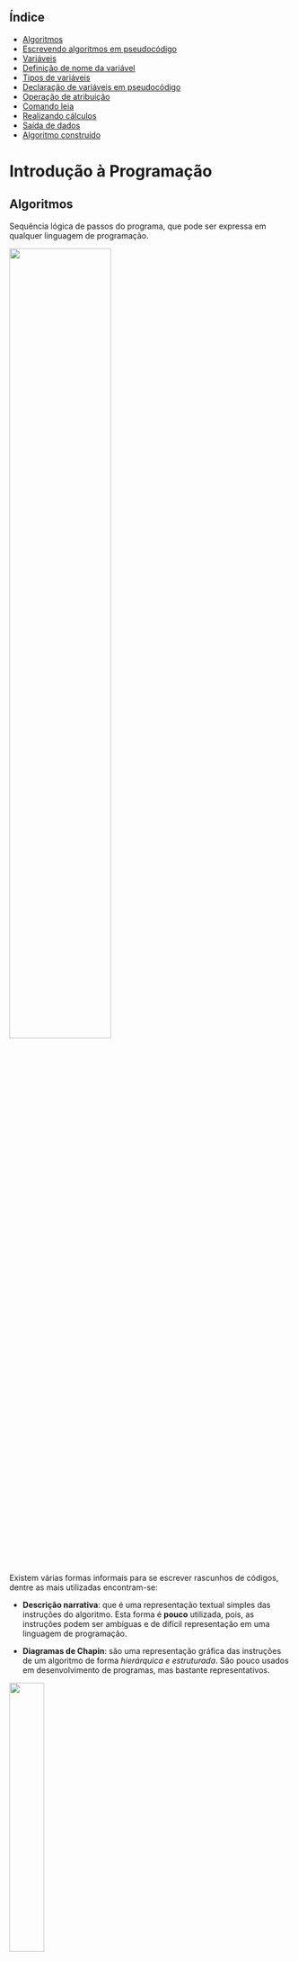 ## Índice
- [Algoritmos](#algoritmos)
- [Escrevendo algoritmos em pseudocódigo](#pencil-escrevendo-algoritmos-em-pseudocódigo)
- [Variáveis](#file_folder-variáveis)
- [Definição de nome da variável](#definição-de-nome-da-variável)
- [Tipos de variáveis](#tipos-de-variáveis)
- [Declaração de variáveis em pseudocódigo](#declaração-de-variáveis-em-pseudocódigo)
- [Operação de atribuição](#arrow_left-operação-de-atribuição)
- [Comando leia](#inbox_tray-comando-leia)
- [Realizando cálculos](#symbols-realizando-cálculos)
- [Saída de dados](#outbox_tray-saída-de-dados)
- [Algoritmo construído](#bar_chart-algoritmo-construído)

# Introdução à Programação

## Algoritmos
Sequência lógica de passos do programa, que pode ser expressa em qualquer linguagem de programação.

<img src="https://github.com/LeandraOliveiraS/JavaBasic/blob/master/CursoJava1/imagens/4-algoritmo.png?raw=true" width = "60%" height= "60%">

Existem várias formas informais para se escrever rascunhos de códigos, dentre as mais utilizadas encontram-se:

- **Descrição narrativa**: que é uma representação textual simples das instruções do algoritmo.
Esta forma é **pouco** utilizada, pois, as instruções podem ser ambíguas e de difícil representação em uma linguagem de programação.

- **Diagramas de Chapin**: são uma representação gráfica das instruções de um algoritmo de forma *hierárquica e estruturada*. São pouco usados em desenvolvimento de programas, mas bastante representativos.

<img src="https://arquivo.devmedia.com.br/artigos/Gabriel_Giaretta/Diagramas-Chapin-Fluxogramas/Diagramas-Chapin-Fluxogramas7.jpg" width = "35%" height = "35%">

- **Fluxogramas**: também conhecidos como diagrama de blocos, que utilizam figuras geométricas para identificar tipos diferentes de instruções.
São bastante utilizados para representar algoritmos, inclusive em outras áreas além da programação.

<img src= "https://github.com/LeandraOliveiraS/JavaBasic/blob/master/CursoJava1/imagens/6-fluxograma.png?raw=true" width = "60%" height = "60%">

- **Pseudocódigo**: também conhecido como ***português estruturado*** ou portugol. É uma representação de algoritmos baseada nas regras da linguagem [pascal]().
Esta forma de representação, junto com os fluxogramas, são uma das mais utilizadas para se representar algoritmos em programação.


```
Algoritmo "Verifica idade"

var
idade: inteiro

início
    escreva "Informe sua idade"
    leia idade
    se idade < 25 então
        escreva "você é jovem!"
    senão
        escreva "você já não é mais tão jovem assim kk!"
    fim se
fim
```

## :pencil: Escrevendo algoritmos em pseudocódigo
Todo algoritmo em pseudocódigo deve ser escrito utilizando uma estrutura básica, mostrada abaixo:

```
Algoritmo "nome do algoritmo"

var
declaração de variáveis

início
    instruções 

fim
```
---

## :file_folder: Variáveis

A memória de um computador pode ser vista como um conjunto de células, onde dados de diversos tipos podem ser armazenados.
Cada uma das células de memória é identificada por um **endereço númerico**.
    Assim, para acessar um determinado dado na memória, seria necessário conhecer a posição inicial deste dado na mémoria e quantos bytes foram usados para armazená-lo.

Para facilitar que os programadores acessem esses dados de forma facilitada, criou-se o conceito de **variável**.
:warning: Cada variável representa uma ou mais posições de memória onde um determinado dado encontra-se armazenado.


### Definição de nome da variável

Toda variável possui um nome que tem a função de diferencia-la das demais.
Cada linguagem de programação estabelece as suas próprias regras de formação de nomes de variáveis.
    
As **regras** mais adotadas são as seguintes:
- [X] Nome de variável deve necessariamente começar com uma letra ou sublinhado.
- [X] Um nome de variável não deve conter nenhum símbolo especial, exceto o sublinhado.
- [X] Após o primeiro caractere podem ser empregados dígitos numéricos.
- [X] Não pode haver espaços em branco entre os caracteres, para substituí-los use o sublinhado.
- [X] Devem ser evitadas letras com acentuação.

**Exemplos**:

Variável| Corretude
:---:|:---:
salario|:heavy_check_mark:
1ano| :x:
ano1|:heavy_check_mark:
a casa| :x:
sal/hora|:x:
sal_hora|:heavy_check_mark:
_desconto|:heavy_check_mark:

---

### Tipos de variáveis 

O tamanho de uma variável é definido pelo seu tipo. O tipo de uma variável define quais dados podemos atribuir a ela. Mas quais tipos podemos associar a uma variável?

A maioria das linguagens de programação de alto nível trabalham com cinco tipos de dados básicos, chamados **tipos primitivos**.

Tipo| Definição
:---:| ---
**inteiro**| Todos os números positivos, negativos e o zero.
**real**| Números com parte fracionária.
**lógico**| Valores verdadeiros (*true*) ou falsos (*false*).
**caractere**| Símbolos alfanúmericos, letras, algarismos, sinais de pontuação e qualquer outro símbolo válido.                                                 Devem ser representados entre *aspas simples* (' ').
**literal**| Também chamado de cadeia de caractere ou **string**. Devem ser representados entre ***aspas duplas*** (" ").


### Declaração de variáveis em pseudocódigo

Todas as variáveis utilizadas em algoritmos devem ser **declaradas** antes de serem utilizadas.
Declarar uma variável é dizer, a priori, o nome e o tipo de cada variável utilizada. Isto se faz necessário para que seja
reservado um espaço de memória para as mesmas.
O exemplo abaixo ilustra bem como deve ser realizada esta declaração.

``` var
nome, endereço: literal
idade: inteiro
salario: real
tem_filhos: lógico
```

### :arrow_left: Operação de atribuição

A atribuição de valores a uma variável é realizada da seguinte forma:

``nome da variável <- valor``

> O valor expresso ao lado direito é armazenado na variável informada à esquerda.

Exemplo:

```
numero <- 3
var <- 2 * numero
resultado <- var 
```

## :inbox_tray: Comando leia

O comando leia recebe valores digitados pelo o usuário. Logo após este recebimento, os valores são armazenados nas variáveis.

Enquanto esse valor não for recebido, a execução do `leia` ficará esperando o usuário enviar o dado.

**Sintaxe do comando**:

`leia num1, num2`

## :symbols: Realizando Cálculos

Operador| Símbolo
:---:|:---:
Adição|+
Subtração|-
Multiplicação|*
Divisão|div
Resto da divisão|mod


## :outbox_tray: Saída de Dados
Para realizar saída de dados, utilizando um dispositivo de saída, podemos utilizar o comando `escreva`. Este comando possui a seguinte estrutura básica:

`escreva lista_de_valores`
Este comando irá escrever na tela do dispositivo utilizado pelo usuário a resposta produzida pelo algoritmo.


## :bar_chart: Algoritmo construído

Utilizando todas as regras e conhecimentos adquiridos ao longo deste resumo, somos capazes de construir uma infinidade de algoritmos. Sendo assim, vamos treinar!

Exemplo:

```
"Algoritmo "Cálculo da média de um aluno"
    var 
    nota1, nota2, nota3, nota4, media: real

início

    leia nota1, nota2, nota3, nota4
    media <- (nota1 + nota2 + nota3 + nota4)/4
    escreva media
fim
```

> :warning: É importante notar que o cálculo da média está sendo realizado utilizando parênteses. 

Pois, na programação são utilizadas as **mesmas** regras de precedência da matemática, que são:


Ordem de Precedência| Operador
:---:|:---:
1º|Expressão dentro de ( )
2º| divisão e multiplicação
3º| mod e div
4º|soma e subtração

Por isso, é de extrema importância para a corretude da sua lógica, a utilização de parênteses em cálculos onde é necessário que os operadores de menor precedência possuam maior precedência.
